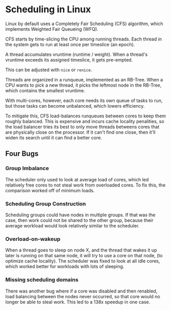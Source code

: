# Scheduling in Linux

Linux by default uses a Completely Fair Scheduling (CFS) algorithm, which implements Weighted Fair Queueing (WFQ).

CFS starts by time-slicing the CPU among running threads. Each thread in the system gets to run at least once per timeslice (an epoch).

A thread accumulates vruntime (runtime / weight). When a thread's vruntime exceeds its assigned timeslice, it gets pre-empted.

This can be adjusted with `nice` or `renice`.

Threads are organized in a runqueue, implemented as an RB-Tree. When a CPU wants to pick a new thread, it picks the leftmost node in the RB-Tree, which contains the smallest vruntime.

With multi-cores, however, each core needs its own queue of tasks to run, but those tasks can become unbalanced, which lowers efficiency.

To mitigate this, CFS load-balances runqueues between cores to keep them roughly balanced. This is expensive and incurs cache locality penalities, so the load balancer tries its best to only move threads betweens cores that are physically close on the processor. If it can't find one close, then it'll widen its search until it can find a better core.

## Four Bugs

### Group Imbalance

The scheduler only used to look at average load of cores, which led relatively free cores to not steal work from overloaded cores. To fix this, the comparison worked off of minimum loads.

### Scheduling Group Construction

Scheduling groups could have nodes in multiple groups. If that was the case, then work could not be shared to the other group, because their average workload would look relatively similar to the scheduler.

### Overload-on-wakeup

When a thread goes to sleep on node X, and the thread that wakes it up later is running on that same node, it will try to use a core on that node, (to optimize cache locality). The scheduler was fixed to look at all idle cores, which worked better for workloads with lots of sleeping.

### Missing scheduling domains

There was another bug where if a core was disabled and then renabled, load balancing between the nodes never occurred, so that core would no longer be able to steal work. This led to a 138x speedup in one case.
